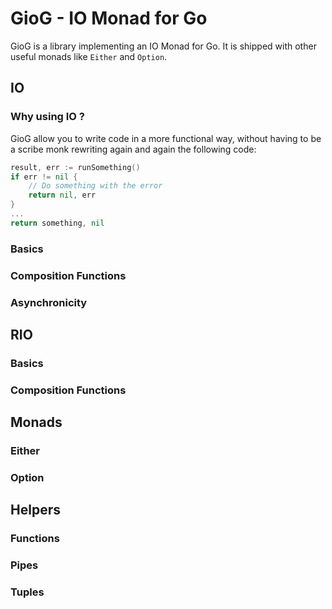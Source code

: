 # GioG - IO Monad for Go

GioG is a library implementing an IO Monad for Go. It is shipped with other useful monads like `Either` and `Option`.

## IO
### Why using IO ?
GioG allow you to write code in a more functional way, without having to be a scribe monk rewriting again and again the following code:
```go
result, err := runSomething()
if err != nil {
    // Do something with the error
	return nil, err
}
...
return something, nil
```

### Basics
### Composition Functions
### Asynchronicity

## RIO
### Basics
### Composition Functions

## Monads
### Either
### Option

## Helpers
### Functions
### Pipes
### Tuples